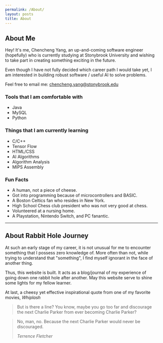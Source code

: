 ```yaml
---
permalink: /About/
layout: posts
title: About
---
```

## About Me

Hey! It's me, Chencheng Yang, an up-and-coming software engineer (hopefully) who is currently studying at Stonybrook University and wishing to take part in creating something exciting in the future.

Even though I have not fully decided which career path I would take yet, I am interested in building robust software / useful AI to solve problems. 

Feel free to email me: chencheng.yang@stonybrook.edu

### Tools that I am comfortable with
* Java
* MySQL
* Python

### Things that I am currently learning
* C/C++
* Tensor Flow 
* HTML/CSS
* AI Algorithms
* Algorithm Analysis 
* MIPS Assembly

### Fun Facts 

* A human, not a piece of cheese.
* Got into programming because of microcontrollers and BASIC. 
* A Boston Celtics fan who resides in New York.
* High School Chess club president who was not very good at chess.
* Volunteered at a nursing home.
* A Playstation, Nintendo Switch, and PC fanantic.

---

## About Rabbit Hole Journey

At such an early stage of my career, it is not unusual for me to encounter something that I possess zero knowledge of. More often than not, while trying to understand that "something", I find myself ignorant in the face of another thing. 

Thus, this website is built. It acts as a blog/journal of my experience of going down one rabbit hole after another. May this website serve to shine some lights for my fellow learner.  

At last, a cheesy yet effective inspirational quote from one of my favorite movies, <em>Whiplash</em>

>But is there a line? You know, maybe you go too far and discourage the next Charlie Parker from ever becoming Charlie Parker?

>No, man, no. Because the next Charlie Parker would never be discouraged.
>
>  <cite>Terrence Fletcher</cite> 





